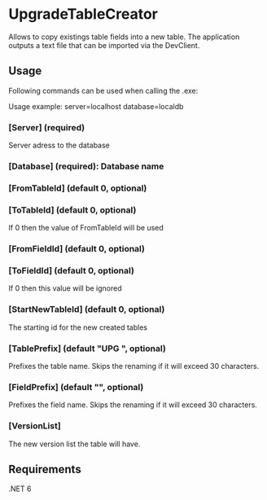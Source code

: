 # UpgradeTableCreator

Allows to copy existings table fields into a new table. The application outputs a text file that can be imported via the DevClient.

## Usage
Following commands can be used when calling the .exe:

Usage example: server=localhost database=localdb

### [Server] (required) 
  Server adress to the database
### [Database] (required): Database name
### [FromTableId] (default 0, optional)
### [ToTableId] (default 0, optional)
  If 0 then the value of FromTableId will be used
### [FromFieldId] (default 0, optional)
### [ToFieldId] (default 0, optional)
  If 0 then this value will be ignored
### [StartNewTableId] (default 0, optional)
  The starting id for the new created tables
### [TablePrefix] (default "UPG ", optional)
  Prefixes the table name. Skips the renaming if it will exceed 30 characters. 
### [FieldPrefix] (default "", optional)
  Prefixes the field name. Skips the renaming if it will exceed 30 characters. 
### [VersionList]
  The new version list the table will have.
## Requirements
.NET 6
